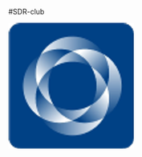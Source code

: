 #SDR-club


[![](https://github.com/Ivan-PIA/Adalm-Pluto-SDR/blob/main/lesson3/photo/sibsutis.png)](https://humble-ballcap-e09.notion.site/SDR-club-f287720eb5e14e49aa593d183268906b)